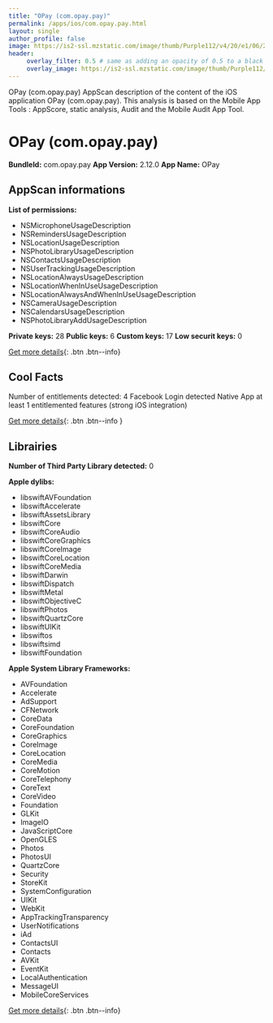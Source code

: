 ```yaml
---
title: "OPay (com.opay.pay)"
permalink: /apps/ios/com.opay.pay.html
layout: single
author_profile: false
image: https://is2-ssl.mzstatic.com/image/thumb/Purple112/v4/20/e1/06/20e106ab-3a58-eb48-6c45-ef07ea01e18d/AppIcon-0-0-1x_U007emarketing-0-0-0-5-0-0-sRGB-0-0-0-GLES2_U002c0-512MB-85-220-0-0.png/512x512bb.jpg
header: 
     overlay_filter: 0.5 # same as adding an opacity of 0.5 to a black background
     overlay_image: https://is2-ssl.mzstatic.com/image/thumb/Purple112/v4/20/e1/06/20e106ab-3a58-eb48-6c45-ef07ea01e18d/AppIcon-0-0-1x_U007emarketing-0-0-0-5-0-0-sRGB-0-0-0-GLES2_U002c0-512MB-85-220-0-0.png/512x512bb.jpg
---
```

OPay (com.opay.pay) AppScan description of the content of the iOS application OPay (com.opay.pay). This analysis is based on the Mobile App Tools : AppScore, static analysis, Audit and the Mobile Audit App Tool.

# OPay (com.opay.pay)

**BundleId:** com.opay.pay
**App Version:** 2.12.0
**App Name:** OPay


## AppScan informations 

**List of permissions:** 
- NSMicrophoneUsageDescription
- NSRemindersUsageDescription
- NSLocationUsageDescription
- NSPhotoLibraryUsageDescription
- NSContactsUsageDescription
- NSUserTrackingUsageDescription
- NSLocationAlwaysUsageDescription
- NSLocationWhenInUseUsageDescription
- NSLocationAlwaysAndWhenInUseUsageDescription
- NSCameraUsageDescription
- NSCalendarsUsageDescription
- NSPhotoLibraryAddUsageDescription
  
  
**Private keys:** 28
**Public keys:** 6
**Custom keys:** 17
**Low securit keys:** 0
  
[Get more details](/pricing.html){: .btn .btn--info}

## Cool Facts

Number of entitlements detected: 4
Facebook Login detected
Native App
at least 1 entitlemented features (strong iOS integration)
  
[Get more details](/pricing.html){: .btn .btn--info }

## Librairies 
**Number of Third Party Library detected:** 0


**Apple dylibs:**
- libswiftAVFoundation
- libswiftAccelerate
- libswiftAssetsLibrary
- libswiftCore
- libswiftCoreAudio
- libswiftCoreGraphics
- libswiftCoreImage
- libswiftCoreLocation
- libswiftCoreMedia
- libswiftDarwin
- libswiftDispatch
- libswiftMetal
- libswiftObjectiveC
- libswiftPhotos
- libswiftQuartzCore
- libswiftUIKit
- libswiftos
- libswiftsimd
- libswiftFoundation


**Apple System Library Frameworks:**
- AVFoundation
- Accelerate
- AdSupport
- CFNetwork
- CoreData
- CoreFoundation
- CoreGraphics
- CoreImage
- CoreLocation
- CoreMedia
- CoreMotion
- CoreTelephony
- CoreText
- CoreVideo
- Foundation
- GLKit
- ImageIO
- JavaScriptCore
- OpenGLES
- Photos
- PhotosUI
- QuartzCore
- Security
- StoreKit
- SystemConfiguration
- UIKit
- WebKit
- AppTrackingTransparency
- UserNotifications
- iAd
- ContactsUI
- Contacts
- AVKit
- EventKit
- LocalAuthentication
- MessageUI
- MobileCoreServices


  
[Get more details](/pricing.html){: .btn .btn--info}

